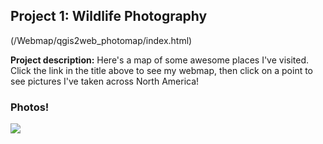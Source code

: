 ## Project 1: Wildlife Photography 
(/Webmap/qgis2web_photomap/index.html)

**Project description:** Here's a map of some awesome places I've visited. Click the link in the title above to see my webmap, then click on a point to see pictures I've taken across North America!

### Photos!
<img src="images/PhotoMap.png?raw=true"/>
